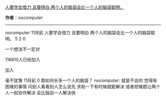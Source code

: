 

[人要学会借力 且要明白 两个人的脑袋会比一个人的脑袋聪明。](https://m.okjike.com/originalPosts/664c41d49e2e9fda022d7c3d?s=ewoidSI6ICI1N2Y0ZGFjYWI2YzFlNTEzMDBiMDQyNmQiCn0=)

**作者**：nocomputer

---

nocomputer
11月前
人要学会借力 且要明白 两个人的脑袋会比一个人的脑袋聪明。
5
2
0

一个想法不一定对

116810人已经加入

加入

毫不犹豫
11月前
0
那如何长多一个人的脑袋？
nocomputer: 就是不会的 觉得有困难的事情 问别人看看别人怎么说先 求助一下有时候就能解决 或者把难题让两个人一起协作解决 会比独自一人解决快

